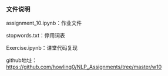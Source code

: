 ### 文件说明

assignment_10.ipynb：作业文件

stopwords.txt：停用词表

Exercise.ipynb：课堂代码复现

github地址：<https://github.com/howling0/NLP_Assignments/tree/master/w10>

